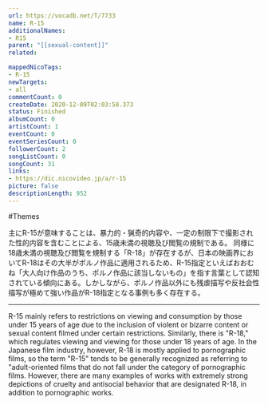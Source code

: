 ```yaml
---
url: https://vocadb.net/T/7733
name: R-15
additionalNames: 
- R15
parent: "[[sexual-content]]"
related:

mappedNicoTags:
- R-15
newTargets:
- all
commentCount: 0
createDate: 2020-12-09T02:03:58.373
status: Finished
albumCount: 0
artistCount: 1
eventCount: 0
eventSeriesCount: 0
followerCount: 2
songListCount: 0
songCount: 31
links: 
- https://dic.nicovideo.jp/a/r-15
picture: false
descriptionLength: 952
---
```


#Themes

主にR-15が意味することは、暴力的・猟奇的内容や、一定の制限下で撮影された性的内容を含むことによる、15歳未満の視聴及び閲覧の規制である。
同様に18歳未満の視聴及び閲覧を規制する「R-18」が存在するが、日本の映画界においてR-18はその大半がポルノ作品に適用されるため、R-15指定といえばおおむね「大人向け作品のうち、ポルノ作品に該当しないもの」を指す言葉として認知されている傾向にある。しかしながら、ポルノ作品以外にも残虐描写や反社会性描写が極めて強い作品がR-18指定となる事例も多く存在する。

---

R-15 mainly refers to restrictions on viewing and consumption by those under 15 years of age due to the inclusion of violent or bizarre content or sexual content filmed under certain restrictions.
Similarly, there is "R-18," which regulates viewing and viewing for those under 18 years of age. In the Japanese film industry, however, R-18 is mostly applied to pornographic films, so the term "R-15" tends to be generally recognized as referring to "adult-oriented films that do not fall under the category of pornographic films. However, there are many examples of works with extremely strong depictions of cruelty and antisocial behavior that are designated R-18, in addition to pornographic works.